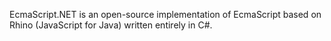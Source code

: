 EcmaScript.NET is an open-source implementation of EcmaScript based on Rhino (JavaScript for Java) written entirely in C#.




